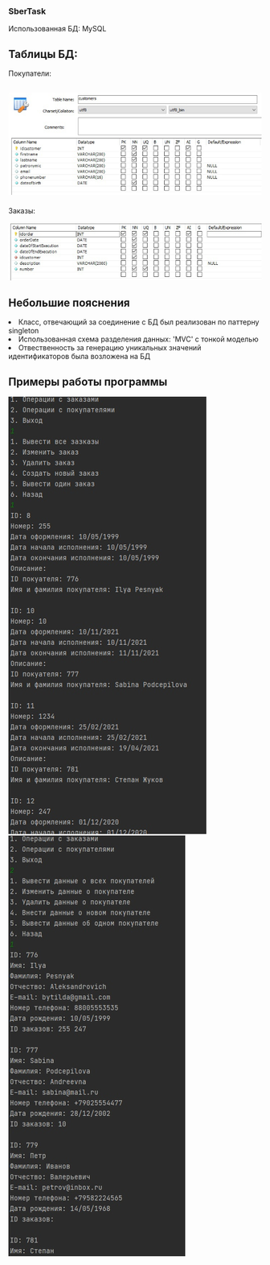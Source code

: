 ### SberTask

Использованная БД: MySQL

## Таблицы БД:

 Покупатели:
 
![alt text](screenshots/dbcustomers.jpg "Устройство таблицы customers в БД")
---
 Заказы:
 
![alt text](screenshots/dborders.jpg "Устройство таблицы orders в БД")

## Небольшие пояснения
<li> Класс, отвечающий за соединение с БД был реализован по паттерну singleton
<li> Использованная схема разделения данных: 'MVC' с тонкой моделью
<li> Отвественность за генерацию уникальных значений идентификаторов была возложена на БД
  
 ## Примеры работы программы
 
 ![alt text](screenshots/example1.jpg "Примеры работы программы")
 ![alt text](screenshots/example2.jpg "Примеры работы программы")
